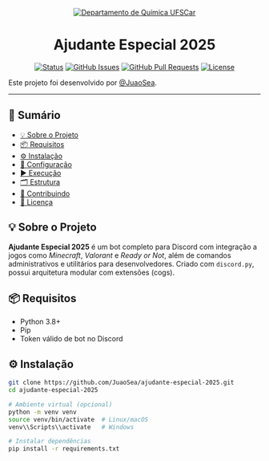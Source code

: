 <p align="center">
  <a href="https://www.ufscar.br" rel="noopener">
    <img src="https://bs-uploads.toptal.io/blackfish-uploads/components/open_graph_image/8959325/og_image/optimized/how-to-make-a-discord-bot-7c0fe302b98b05b145682344b3a4ec59.png" alt="Departamento de Química UFSCar">
  </a>
</p>

<h1 align="center">Ajudante Especial 2025</h1>

<div align="center">

[![Status](https://img.shields.io/badge/status-discontinued-red.svg)]()
[![GitHub Issues](https://img.shields.io/github/issues/JuaoSea/ajudante-especial-2025.svg)](https://github.com/JuaoSea/ajudante-especial-2025/issues)
[![GitHub Pull Requests](https://img.shields.io/github/issues-pr/JuaoSea/ajudante-especial-2025.svg)](https://github.com/JuaoSea/ajudante-especial-2025/pulls)
[![License](https://img.shields.io/badge/license-GPL-green.svg)](/LICENSE)

</div>

Este projeto foi desenvolvido por [@JuaoSea](https://github.com/JuaoSea).

---

## 📝 Sumário

- [💡 Sobre o Projeto](#sobre)
- [📦 Requisitos](#requisitos)
- [⚙️ Instalação](#instalacao)
- [🔐 Configuração](#configuracao)
- [▶️ Execução](#execucao)
- [🗂️ Estrutura](#estrutura)
- [🤝 Contribuindo](#contribuindo)
- [📄 Licença](#licenca)

## 💡 Sobre o Projeto <a name="sobre"></a>

**Ajudante Especial 2025** é um bot completo para Discord com integração a jogos como *Minecraft*, *Valorant* e *Ready or Not*, além de comandos administrativos e utilitários para desenvolvedores. Criado com `discord.py`, possui arquitetura modular com extensões (cogs).

## 📦 Requisitos <a name="requisitos"></a>

- Python 3.8+
- Pip
- Token válido de bot no Discord

## ⚙️ Instalação <a name="instalacao"></a>

```bash
git clone https://github.com/JuaoSea/ajudante-especial-2025.git
cd ajudante-especial-2025

# Ambiente virtual (opcional)
python -m venv venv
source venv/bin/activate  # Linux/macOS
venv\\Scripts\\activate   # Windows

# Instalar dependências
pip install -r requirements.txt
